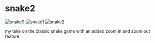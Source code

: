 # snake2

![snake0](https://github.com/user-attachments/assets/09b6d5c6-577b-4188-a60f-a9fd0e24fca7)
![snake1](https://github.com/user-attachments/assets/c790365f-6d2f-4573-b4dd-71be75cbc053)
![snake2](https://github.com/user-attachments/assets/be8134e2-8d00-430c-9bf9-98fa546444f7)


my take on the classic snake game with an added zoom in and zoom out feature
